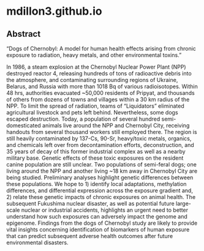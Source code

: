 # mdillon3.github.io

## Abstract

“Dogs of Chernobyl: A model for human health effects arising from chronic exposure to radiation, heavy metals, and other environmental toxins.”

In 1986, a steam explosion at the Chernobyl Nuclear Power Plant (NPP) destroyed reactor 4, releasing hundreds of tons of radioactive debris into the atmosphere, and contaminating surrounding regions of Ukraine, Belarus, and Russia with more than 1018 Bq of various radioisotopes. Within 48 hrs, authorities evacuated ~50,000 residents of Pripyat, and thousands of others from dozens of towns and villages within a 30 km radius of the NPP. To limit the spread of radiation, teams of “Liquidators” eliminated agricultural livestock and pets left behind. Nevertheless, some dogs escaped destruction. Today, a population of several hundred semi-domesticated animals live around the NPP and Chernobyl City, receiving handouts from several thousand workers still employed there. The region is still heavily contaminated by 137-Cs, 90-Sr, heavy/toxic metals, organics, and chemicals left over from decontamination efforts, deconstruction, and 35 years of decay of this former industrial complex as well as a nearby military base. Genetic effects of these toxic exposures on the resident canine population are still unclear. Two populations of semi-feral dogs; one living around the NPP and another living ~18 km away in Chernobyl City are being studied. Preliminary analyses highlight genetic differences between these populations. We hope to 1) identify local adaptations, methylation differences, and differential expression across the exposure gradient and, 2) relate these genetic impacts of chronic exposures on animal health. The subsequent Fukushima nuclear disaster, as well as potential future large-scale nuclear or industrial accidents, highlights an urgent need to better understand how such exposures can adversely impact the genome and epigenome. Findings from the dogs of Chernobyl study are likely to provide vital insights concerning identification of biomarkers of human exposure that can predict subsequent adverse health outcomes after future environmental disasters.
